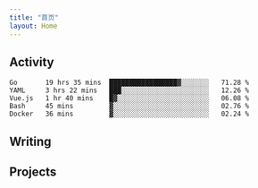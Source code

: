 ```yaml
---
title: "首页"
layout: Home
---
```


## Activity
<!--START_SECTION:waka-->
```text
Go       19 hrs 35 mins  █████████████████▓░░░░░░░   71.28 % 
YAML     3 hrs 22 mins   ███░░░░░░░░░░░░░░░░░░░░░░   12.26 % 
Vue.js   1 hr 40 mins    █▓░░░░░░░░░░░░░░░░░░░░░░░   06.08 % 
Bash     45 mins         ▓░░░░░░░░░░░░░░░░░░░░░░░░   02.76 % 
Docker   36 mins         ▓░░░░░░░░░░░░░░░░░░░░░░░░   02.24 % 
```
<!--END_SECTION:waka-->

## Writing
<PindedPosts />

## Projects
<Projects />

